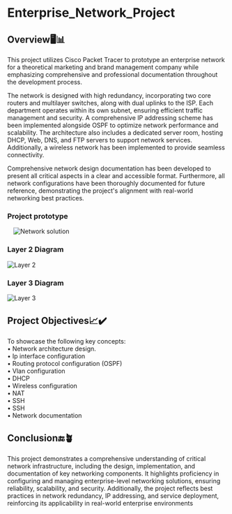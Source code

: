 # Enterprise_Network_Project
## Overview🖥️📊
This project utilizes Cisco Packet Tracer to prototype an enterprise network for a theoretical marketing and brand management company while emphasizing comprehensive and professional documentation throughout the development process.  

The network is designed with high redundancy, incorporating two core routers and multilayer switches, along with dual uplinks to the ISP. Each department operates within its own subnet, ensuring efficient traffic management and security. A comprehensive IP addressing scheme has been implemented alongside OSPF to optimize network performance and scalability. The architecture also includes a dedicated server room, hosting DHCP, Web, DNS, and FTP servers to support network services. Additionally, a wireless network has been implemented to provide seamless connectivity.   

Comprehensive network design documentation has been developed to present all critical aspects in a clear and accessible format. Furthermore, all network configurations have been thoroughly documented for future reference, demonstrating the project's alignment with real-world networking best practices.
### Project prototype

 ![Network solution](https://github.com/user-attachments/assets/e51d3ae1-7b49-44cd-ae9c-5d5d19d639d4)

### Layer 2 Diagram 

![Layer 2](https://github.com/user-attachments/assets/322e6e20-f6d1-4b1a-ac9a-02dd0affa00a)

 
### Layer 3 Diagram 
 
![Layer 3](https://github.com/user-attachments/assets/c7e8a6c0-f88c-4d0d-af97-28ee445a78f2)

## Project Objectives📈✔️
To showcase the following key concepts: <br/>
•	Network architecture design. <br/>
•	Ip interface configuration  <br/>
•	Routing protocol configuration (OSPF)  <br/>
•	Vlan configuration  <br/>
•	DHCP  <br/>
•	Wireless configuration  <br/>
•	NAT  <br/>
•	SSH  <br/>
•	SSH  <br/>
•	Network documentation 

## Conclusion🔚🪴
This project demonstrates a comprehensive understanding of critical network infrastructure, including the design, implementation, and documentation of key networking components. It highlights proficiency in configuring and managing enterprise-level networking solutions, ensuring reliability, scalability, and security. Additionally, the project reflects best practices in network redundancy, IP addressing, and service deployment, reinforcing its applicability in real-world enterprise environments

